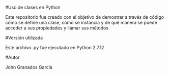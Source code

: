 #Uso de clases en Python 

Este repositorio fue creado con el objetivo de demostrar a través de código cómo se define una clase, cómo se instancia y de qué manera se puede acceder a sus propiedades y llamar sus métodos 

#Versión utilizada

Este archivo .py fue ejecutado en Python 2.7.12

#Autor

John Granados García
